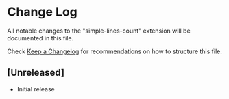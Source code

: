 # Change Log

All notable changes to the "simple-lines-count" extension will be documented in this file.

Check [Keep a Changelog](http://keepachangelog.com/) for recommendations on how to structure this file.

## [Unreleased]

- Initial release